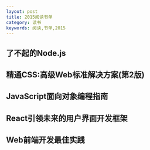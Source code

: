 ```yaml
---
layout: post
title: 2015阅读书单
category: 读书
keywords: 阅读,书单,2015
---
```


## 了不起的Node.js

## 精通CSS:高级Web标准解决方案(第2版)

## JavaScript面向对象编程指南 

## React引领未来的用户界面开发框架

## Web前端开发最佳实践

